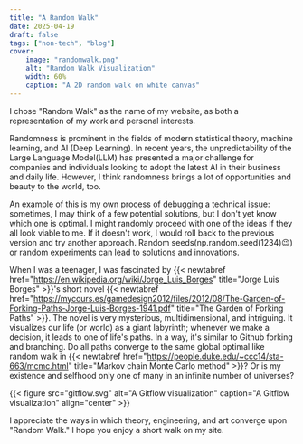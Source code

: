 ```yaml
---
title: "A Random Walk"
date: 2025-04-19 
draft: false 
tags: ["non-tech", "blog"]
cover:
    image: "randomwalk.png"
    alt: "Random Walk Visualization"
    width: 60%
    caption: "A 2D random walk on white canvas"
---
```


I chose "Random Walk" as the name of my website, as both a representation of my work and personal interests.

Randomness is prominent in the fields of modern statistical theory, machine learning, and AI (Deep Learning). In recent years, the unpredictability of the Large Language Model(LLM) has presented a  major challenge for companies and individuals looking to adopt the latest AI in their business and daily life. However, I think randomness brings a lot of opportunities and beauty to the world, too.  

An example of this is my own process of debugging a technical issue: sometimes, I may think of a few potential solutions, but I don't yet know which one is optimal. I might randomly proceed with one of the ideas if they all look viable to me. If it doesn't work, I would roll back to the previous version and try another approach. Random seeds(np.random.seed(1234)😉) or random experiments can lead to solutions and innovations.

When I was a teenager, I was fascinated by {{< newtabref href="https://en.wikipedia.org/wiki/Jorge_Luis_Borges" title="Jorge Luis Borges" >}}'s short novel {{< newtabref href="https://mycours.es/gamedesign2012/files/2012/08/The-Garden-of-Forking-Paths-Jorge-Luis-Borges-1941.pdf" title="The Garden of Forking Paths" >}}. The novel is very mysterious, multidimensional, and intriguing. It visualizes our life (or world) as a giant labyrinth; whenever we make a decision, it leads to one of life's paths. In a way, it's similar to Github forking and branching. Do all paths converge to the same global optimal like random walk in {{< newtabref href="https://people.duke.edu/~ccc14/sta-663/mcmc.html" title="Markov chain Monte Carlo method" >}}? Or is my existence and selfhood only one of many in an infinite number of universes?  

{{< figure src="gitflow.svg" alt="A Gitflow visualization" caption="A Gitflow visualization" align="center" >}}

I appreciate the ways in which theory, engineering, and art converge upon "Random Walk." I hope you enjoy a short walk on my site.
